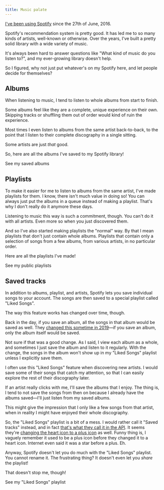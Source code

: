 ```yaml
---
title: Music palate
---
```


[I've been using Spotify][spotify-profile] since the 27th of June, 2016.

Spotify's recommendation system is pretty good. It has led me to so many kinds
of artists, well-known or otherwise. Over the years, I've built a pretty solid
library with a wide variety of music.

It's always been hard to answer questions like "What kind of music do you listen
to?", and my ever-growing library doesn't help.

So I figured, why not just put whatever's on my Spotify here, and let people
decide for themselves?

## Albums

When listening to music, I tend to listen to whole albums from start to finish.

Some albums feel like they are a complete, unique experience on their own.
Skipping tracks or shuffling them out of order would kind of ruin the
experience.

Most times I even listen to albums from the same artist back-to-back, to the
point that I listen to their complete discography in a single sitting.

Some artists are just _that_ good.

So, here are all the albums I've saved to my Spotify library!

<CTA href="/palates/music/albums" className="ml-auto">See my saved albums</CTA>

## Playlists

To make it easier for me to listen to albums from the same artist, I've made
playlists for them. I know, there isn't much value in doing so! You can always
just put the albums in a queue instead of making a playlist. That's why I don't
really do it anymore these days.

Listening to music this way is such a commitment, though. You can't do it with
all artists. Even more so when you just discovered them.

And so I've also started making playlists the "normal" way. By that I mean
playlists that don't just contain whole albums. Playlists that contain only a
selection of songs from a few albums, from various artists, in no particular
order.

Here are all the playlists I've made!

<CTA href="/palates/music/playlists" className="ml-auto">See my public playlists</CTA>

## Saved tracks

In addition to albums, playlist, and artists, Spotify lets you save individual
songs to your account. The songs are then saved to a special playlist called
"Liked Songs".

The way this feature works has changed over time, though.

Back in the day, if you save an album, all the songs in that album would be
saved as well. They [changed this sometime in 2019][saved-tracks-change]—if you
save an album, only the album itself would be saved.

Not sure if that was a good change. As I said, I view each album as a whole, and
sometimes I just save the album and listen to it regularly. With the change, the
songs in the album won't show up in my "Liked Songs" playlist unless I
explicitly save them.

I often use this "Liked Songs" feature when discovering new artists. I would
save some of their songs that catch my attention, so that I can easily explore
the rest of their discography later.

If an artist really clicks with me, I'll save the albums that I enjoy. The
thing is, I tend to not save the songs from then on because I already have the
albums saved—I'll just listen from my saved albums.

This might give the impression that I only like a few songs from that artist,
when in reality I might have enjoyed their whole discography.

So, the "Liked Songs" playlist is a bit of a mess. I would rather call it
"Saved tracks" instead, and in fact
[that's what they call it in the API][saved-tracks-api]. It seems they're
[changing the heart icon to a plus icon][heart-plus] as well. Funny thing is,
I vaguely remember it used to be a plus icon before they changed it to a heart
icon. Internet even said it was a star before a plus. Eh.

Anyway, Spotify doesn't let you do much with the "Liked Songs" playlist. You
cannot rename it. The frustrating thing? It doesn't even let you _share_ the
playlist!

That doesn't stop me, though!

<CTA href="/palates/music/playlists/saved-tracks" className="ml-auto">See my "Liked Songs" playlist</CTA>

[spotify-profile]: https://open.spotify.com/user/laymonage
[saved-tracks-change]: https://web.archive.org/web/20190629141002/https://community.spotify.com/t5/Spotify-Answers/Getting-to-know-the-new-Your-Library/ta-p/4766771
[saved-tracks-api]: https://developer.spotify.com/documentation/web-api/reference/get-users-saved-tracks
[heart-plus]: https://techcrunch.com/2023/02/27/spotify-kills-its-heart-button-to-be-replaced-with-a-plus-sign/
